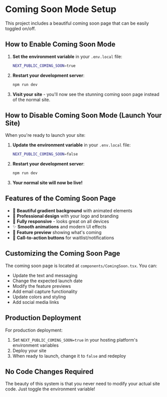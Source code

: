 # Coming Soon Mode Setup

This project includes a beautiful coming soon page that can be easily toggled on/off.

## How to Enable Coming Soon Mode

1. **Set the environment variable** in your `.env.local` file:
   ```bash
   NEXT_PUBLIC_COMING_SOON=true
   ```

2. **Restart your development server**:
   ```bash
   npm run dev
   ```

3. **Visit your site** - you'll now see the stunning coming soon page instead of the normal site.

## How to Disable Coming Soon Mode (Launch Your Site)

When you're ready to launch your site:

1. **Update the environment variable** in your `.env.local` file:
   ```bash
   NEXT_PUBLIC_COMING_SOON=false
   ```

2. **Restart your development server**:
   ```bash
   npm run dev
   ```

3. **Your normal site will now be live!**

## Features of the Coming Soon Page

- 🎨 **Beautiful gradient background** with animated elements
- 🚀 **Professional design** with your logo and branding
- 📱 **Fully responsive** - looks great on all devices
- ✨ **Smooth animations** and modern UI effects
- 🎯 **Feature preview** showing what's coming
- 📧 **Call-to-action buttons** for waitlist/notifications

## Customizing the Coming Soon Page

The coming soon page is located at `components/ComingSoon.tsx`. You can:

- Update the text and messaging
- Change the expected launch date
- Modify the feature previews
- Add email capture functionality
- Update colors and styling
- Add social media links

## Production Deployment

For production deployment:

1. Set `NEXT_PUBLIC_COMING_SOON=true` in your hosting platform's environment variables
2. Deploy your site
3. When ready to launch, change it to `false` and redeploy

## No Code Changes Required

The beauty of this system is that you never need to modify your actual site code. Just toggle the environment variable!
